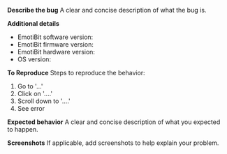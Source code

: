 **Describe the bug**
A clear and concise description of what the bug is.

**Additional details**
- EmotiBit software version: 
- EmotiBit firmware version: 
- EmotiBit hardware version: 
- OS version:

**To Reproduce**
Steps to reproduce the behavior:
1. Go to '...'
2. Click on '....'
3. Scroll down to '....'
4. See error

**Expected behavior**
A clear and concise description of what you expected to happen.

**Screenshots**
If applicable, add screenshots to help explain your problem.
